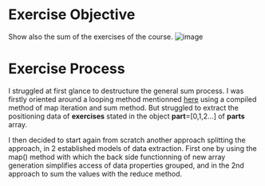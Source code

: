 # Exercise Objective
Show also the sum of the exercises of the course.
![image](https://github.com/devstackweb3/osa2/assets/118926098/576c27f3-583a-4212-a042-8848c98bd4b9)


# Exercise Process
I struggled at first glance to destructure the general sum process. I was firstly oriented around a looping method mentionned [here](https://codinhood.com/nano/js/sum-property-values-object/#:~:text=Another%20interesting%20way%20to%20sum,loop%20to%20the%20total%20variable.) using a compiled method of map iteration and sum method. But struggled to extract the positioning data of **exercises** stated in the object **part**=[0,1,2...] of **parts** array.

I then decided to start again from scratch another approach splitting the approach, in 2 established models of data extraction. First one by using the map() method with which the back side functionning of new array generation simplifies access of data properties grouped, and in the 2nd approach to sum the values with the reduce method.
